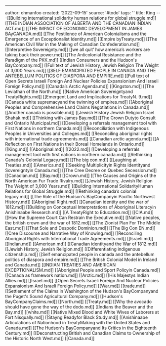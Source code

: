 ---
author: ohmanfoo
created: '2022-09-15'
source: '#todo'
tags: ''
title: King
---[[Building international solidarity human relations for global struggle.md]]
[[THE INDIAN ASSOCIATION OF ALBERTA AND THE CANADIAN INDIAN ACT.md]]
[[THE IMPACT OF ECONOMIC DEVELOPMENT IN JAMES BAyCANADA.md]]
[[The Pestilence of American Colonialisms and the Emergence of an Exceptionalist Identity.md]]
[[Empire byTreaty.md]]
[[The American Civil War in the Making of Canadian Confederation.md]]
[[Interpretive Sovereignty.md]]
[[we all quit’ how america’s workers are taking back their power.md]]
[[The Anticolonial Resistance and the Paradigm of the PKK.md]]
[[Indian Consumers and the Hudson's BayCompany.md]]
[[Full text of Jewish History, Jewish Religion The Weight of 3,000 Years.md]]
[[SELF EMANCIPATED PEOPLE IN CANADA AND THE ANTEBELLUM POLITICS OF DIASPORA AND EMPIRE.md]]
[[Full text of Open Secrets Israeli Foreign And Nuclear Policies Expansionism And Israeli Foreign Policy.md]]
[[Canada’s Arctic Agenda.md]]
[[Kingston.md]]
[[The Leviathan of the North.md]]
[[Native American Sovereigntyand TreatyRights.md]]
[[Emergent Land and Implications for TreatyN. 9.md]]
[[Canada white supremacyand the twinning of empires.md]]
[[Aboriginal Peoples and Comprehensive Land Claims Negotiations in Canada.md]]
[[Another canada is possible.md]]
[[Jewish History Jewish Religion Israel Shahak.md]]
[[Thinking with James Bay.md]]
[[The Crown Dutyto Consult and Ontario Municipal.md]]
[[Developing a referrals management tool with First Nations in northern Canada.md]]
[[Reconciliation with Indigenous Peoples in Universities and Colleges.md]]
[[Reconciling aboriginal rights with international trade agreements.md]]
[[Canadian arctic agenda.md]]
[[A Reflection on First Nations in their Boreal Homelands in Ontario.md]]
[[King.md]]
[[Aboriginal.md]]
[[2022.md]]
[[Developing a referrals management tool with first nations in northern canada.md]]
[[Rethinking Canada's Colonial Legacy.md]]
[[The big con.md]]
[[Laughing at Treaties.md]]
[[America.md]]
[[Seeking Multiplicityin Rights Identityand Sovereigntyin Canada.md]]
[[The Cree Decree on Quebec Secession.md]]
[[Canadian.md]]
[[Bay.md]]
[[Crown.md]]
[[The Causes and Origins of the North American Fur Trade Rivalry.md]]
[[Jewish History, Jewish Religion The Weight of 3,000 Years.md]]
[[Building International SolidarityHuman Relations for Global Struggle.md]]
[[Rethinking canada’s colonial legacy.md]]
[[The Role of the Hudson's BayCompanyin Pacific Northwest History.md]]
[[Aboriginal Right.md]]
[[Canadian identity and the war of 1812.md]]
[[Building on Conceptual Interpretations of Aboriginal Literacyin Anishinaabe Research.md]]
[[A TreatyRight to Education.md]]
[[CIA.md]]
[[How the Supreme Court Can Restrain the Executive.md]]
[[Native peoples, the british crown and the war of 1812.md]]
[[The Zionist Plan For The Middle East.md]]
[[That Sole and Despotic Dominion.md]]
[[The Big Con EN.md]]
[[Cree Discourse and Narrative Way of Knowing.md]]
[[Reconciling Aboriginal Rights with International Trade Agreements.md]]
[[Israeli.md]]
[[Indian.md]]
[[American.md]]
[[Canadian identityand the War of 1812.md]]
[[Jewish History, Jewish Religion.md]]
[[Differentiating indigenous citizenship.md]]
[[Self emancipated people in canada and the antebellum politics of diaspora and empire.md]]
[[The British Colonial Model in Ireland and Canada.md]]
[[INDIAN TREATIES AND AMERICAN EXCEPTIONALISM.md]]
[[Aboriginal People and Sport Policyin Canada.md]]
[[Canada as framework nation.md]]
[[Arctic.md]]
[[His Majestys Indian Allies.md]]
[[Israel.md]]
[[Open Secrets Israeli Foreign And Nuclear Policies Expansionism And Israeli Foreign Policy.md]]
[[War.md]]
[[trade.md]]
[[Settlement of the Claims in Washington of the Hudson's BayCompanyand the Puget's Sound Agricultural Company.md]]
[[Hudson's BayCompanyClaims.md]]
[[North.md]]
[[Treaty.md]]
[[Why the avocado should have gone the way of the dodo.md]]
[[Indians the Beaver and the Bay.md]]
[[white.md]]
[[Native Mixed Blood and White Wives of Laborers at Fort Nisqually.md]]
[[Stayng Readyfor Black Study.md]]
[[Anishinaabe Articulations of Nationhood in TreatyMaking with the United States and Canada.md]]
[[The Hudson's BayCompanyand Its Critics in the Eighteenth Century.md]]
[[Deconstructing British and Canadian Claims to Ownership of the Historic North West.md]]
[[Canada.md]]
